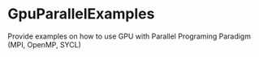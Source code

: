 # GpuParallelExamples
Provide examples on how to use GPU with Parallel Programing Paradigm (MPI, OpenMP, SYCL) 
